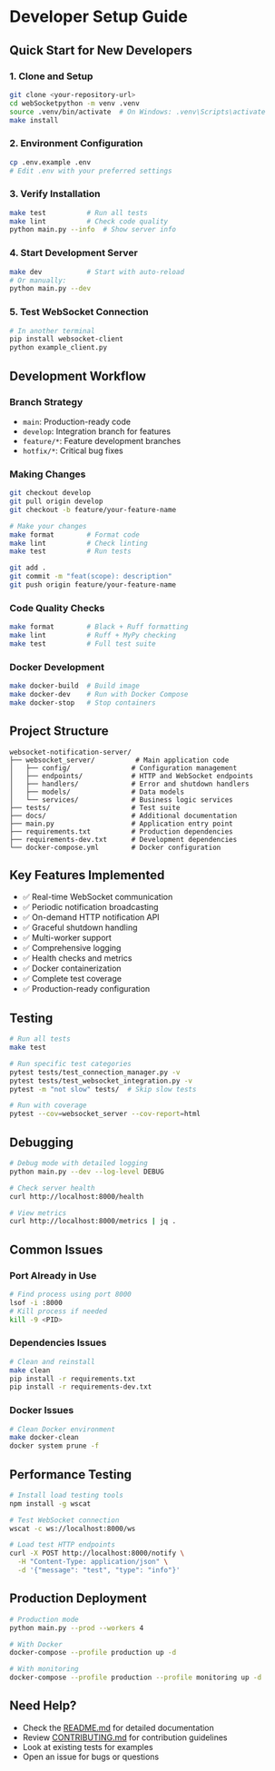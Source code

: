 # Developer Setup Guide

## Quick Start for New Developers

### 1. Clone and Setup
```bash
git clone <your-repository-url>
cd webSocketpython -m venv .venv
source .venv/bin/activate  # On Windows: .venv\Scripts\activate
make install
```

### 2. Environment Configuration
```bash
cp .env.example .env
# Edit .env with your preferred settings
```

### 3. Verify Installation
```bash
make test          # Run all tests
make lint          # Check code quality
python main.py --info  # Show server info
```

### 4. Start Development Server
```bash
make dev           # Start with auto-reload
# Or manually:
python main.py --dev
```

### 5. Test WebSocket Connection
```bash
# In another terminal
pip install websocket-client
python example_client.py
```

## Development Workflow

### Branch Strategy
- `main`: Production-ready code
- `develop`: Integration branch for features
- `feature/*`: Feature development branches
- `hotfix/*`: Critical bug fixes

### Making Changes
```bash
git checkout develop
git pull origin develop
git checkout -b feature/your-feature-name

# Make your changes
make format        # Format code
make lint          # Check linting
make test          # Run tests

git add .
git commit -m "feat(scope): description"
git push origin feature/your-feature-name
```

### Code Quality Checks
```bash
make format        # Black + Ruff formatting
make lint          # Ruff + MyPy checking
make test          # Full test suite
```

### Docker Development
```bash
make docker-build  # Build image
make docker-dev    # Run with Docker Compose
make docker-stop   # Stop containers
```

## Project Structure
```
websocket-notification-server/
├── websocket_server/          # Main application code
│   ├── config/               # Configuration management
│   ├── endpoints/            # HTTP and WebSocket endpoints
│   ├── handlers/             # Error and shutdown handlers
│   ├── models/               # Data models
│   └── services/             # Business logic services
├── tests/                    # Test suite
├── docs/                     # Additional documentation
├── main.py                   # Application entry point
├── requirements.txt          # Production dependencies
├── requirements-dev.txt      # Development dependencies
└── docker-compose.yml        # Docker configuration
```

## Key Features Implemented
- ✅ Real-time WebSocket communication
- ✅ Periodic notification broadcasting
- ✅ On-demand HTTP notification API
- ✅ Graceful shutdown handling
- ✅ Multi-worker support
- ✅ Comprehensive logging
- ✅ Health checks and metrics
- ✅ Docker containerization
- ✅ Complete test coverage
- ✅ Production-ready configuration

## Testing
```bash
# Run all tests
make test

# Run specific test categories
pytest tests/test_connection_manager.py -v
pytest tests/test_websocket_integration.py -v
pytest -m "not slow" tests/  # Skip slow tests

# Run with coverage
pytest --cov=websocket_server --cov-report=html
```

## Debugging
```bash
# Debug mode with detailed logging
python main.py --dev --log-level DEBUG

# Check server health
curl http://localhost:8000/health

# View metrics
curl http://localhost:8000/metrics | jq .
```

## Common Issues

### Port Already in Use
```bash
# Find process using port 8000
lsof -i :8000
# Kill process if needed
kill -9 <PID>
```

### Dependencies Issues
```bash
# Clean and reinstall
make clean
pip install -r requirements.txt
pip install -r requirements-dev.txt
```

### Docker Issues
```bash
# Clean Docker environment
make docker-clean
docker system prune -f
```

## Performance Testing
```bash
# Install load testing tools
npm install -g wscat

# Test WebSocket connection
wscat -c ws://localhost:8000/ws

# Load test HTTP endpoints
curl -X POST http://localhost:8000/notify \
  -H "Content-Type: application/json" \
  -d '{"message": "test", "type": "info"}'
```

## Production Deployment
```bash
# Production mode
python main.py --prod --workers 4

# With Docker
docker-compose --profile production up -d

# With monitoring
docker-compose --profile production --profile monitoring up -d
```

## Need Help?
- Check the [README.md](README.md) for detailed documentation
- Review [CONTRIBUTING.md](CONTRIBUTING.md) for contribution guidelines
- Look at existing tests for examples
- Open an issue for bugs or questions